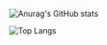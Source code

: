 ![Anurag's GitHub stats](https://github-readme-stats.vercel.app/api?username=pedrowemanuel&show_icons=true&theme=dracula)

![Top Langs](https://github-readme-stats.vercel.app/api/top-langs/?username=pedrowemanuel&hide=html,css&langs_count=10)
